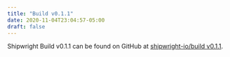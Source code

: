 ```yaml
---
title: "Build v0.1.1"
date: 2020-11-04T23:04:57-05:00
draft: false
---
```


Shipwright Build v0.1.1 can be found on GitHub at
[shipwright-io/build v0.1.1](https://github.com/shipwright-io/build/releases/tag/v0.1.1).
